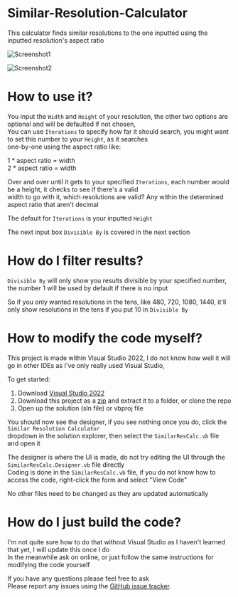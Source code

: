# Similar-Resolution-Calculator
This calculator finds similar resolutions to the one inputted using the inputted resolution's aspect ratio

![Screenshot1](https://user-images.githubusercontent.com/107563368/198918003-3cc5aaab-d801-4818-8b06-11916987109c.PNG)

![Screenshot2](https://user-images.githubusercontent.com/107563368/198918027-f78f5b9a-ff12-4963-9c08-5133737e223c.PNG)

# How to use it?
You input the `Width` and `Height` of your resolution, the other two options are optional and will be defaulted if not chosen,  
You can use `Iterations` to specify how far it should search, you might want to set this number to your `Height`, as it searches  
one-by-one using the aspect ratio like:

1 * aspect ratio = width  
2 * aspect ratio = width

Over and over until it gets to your specified `Iterations`, each number would be a height, it checks to see if there's a valid  
width to go with it, which resolutions are valid? Any within the determined aspect ratio that aren't decimal

The default for `Iterations` is your inputted `Height`

The next input box `Divisible By` is covered in the next section

# How do I filter results?
`Divisible By` will only show you results divisible by your specified number, the number 1 will be used by default if there is no input

So if you only wanted resolutions in the tens, like 480, 720, 1080, 1440, it'll only show resolutions in the tens if you put 10 in `Divisible By`  

# How to modify the code myself?
This project is made within Visual Studio 2022, I do not know how well it will go in other IDEs as I've only really used Visual Studio,  

To get started:
 1. Download [Visual Studio 2022][0]
 2. Download this project as a [zip][1] and extract it to a folder, or clone the repo
 3. Open up the solution (sln file) or vbproj file  

You should now see the designer, if you see nothing once you do, click the `Similar Resolution Calculator`  
dropdown in the solution explorer, then select the `SimilarResCalc.vb` file and open it

The designer is where the UI is made, do not try editing the UI through the `SimilarResCalc.Designer.vb` file directly  
Coding is done in the `SimilarResCalc.vb` file, if you do not know how to access the code, right-click the form and select "View Code"

No other files need to be changed as they are updated automatically

# How do I just build the code?
I'm not quite sure how to do that without Visual Studio as I haven't learned that yet, I will update this once I do  
In the meanwhile ask on online, or just follow the same instructions for modifying the code yourself

If you have any questions please feel free to ask  
Please report any issues using the [GitHub issue tracker][2].

[0]: https://visualstudio.microsoft.com/vs/community/
[1]: https://github.com/WarpZephyr/Similar-Resolution-Calculator/archive/master.zip
[2]: https://github.com/WarpZephyr/Prefabs2Blueprints/issues
